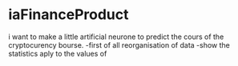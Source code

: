 # iaFinanceProduct
i want to make a little artificial neurone to predict the cours of the cryptocurency bourse.
-first of all reorganisation of data 
-show the statistics aply to the values of 
